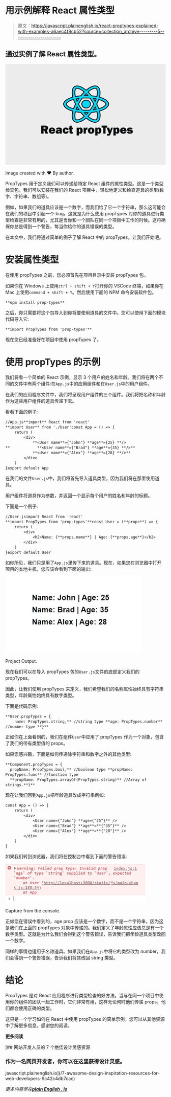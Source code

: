 # 用示例解释 React 属性类型

> 原文：<https://javascript.plainenglish.io/react-proptypes-explained-with-examples-a6aec4f8cb52?source=collection_archive---------5----------------------->

## 通过实例了解 React 属性类型。

![](img/3b557c73d0124ef3b1a4f592eb35a9f0.png)

Image created with ❤️️ By author.

PropTypes 用于定义我们可以传递给特定 React 组件的属性类型。这是一个类型检查包，我们可以安装在我们的 React 项目中，轻松地定义和检查道具的类型(数字、字符串、数组等)。

例如，如果我们的道具应该是一个数字，而我们给了它一个字符串，那么这可能会在我们的项目中引起一个 bug。这就是为什么使用 propTypes 对你的道具进行类型检查是非常有用的，尤其是当你和一个团队在同一个项目中工作的时候。这将确保你总是得到一个警告，每当你给你的道具错误的类型。

在本文中，我们将通过简单的例子了解 React 中的 propTypes。让我们开始吧。

# 安装属性类型

在使用 propTypes 之前，您必须首先在项目目录中安装 propTypes 包。

如果你在 Windows 上使用`ctrl + shift + Y`打开你的 VSCode 终端，如果你在 Mac 上使用`command + shift + Y`。然后使用下面的 NPM 命令安装软件包。

```
**npm install prop-types**
```

之后，你只需要将这个包导入到你将要使用道具的文件中。您可以使用下面的模块代码导入它:

```
**import PropTypes from 'prop-types'**
```

现在您已经准备好在项目中使用 propTypes 了。

# 使用 propTypes 的示例

我们将看一个简单的 React 示例，显示 3 个用户的姓名和年龄。我们将在两个不同的文件中有两个组件:在`App.js`中的应用组件和在`User.js`中的用户组件。

在我们的应用程序文件中，我们将呈现用户组件的三个组件。我们将把名称和年龄作为这些用户组件的道具传递下去。

看看下面的例子:

```
//App.js**import** React from 'react'
**import User** from './User'const App = () => {
    return (
        <div>
            **<User name**={"John"} **age**={25} **/>
**            **<User name**={"Brad"} **age**={35} **/>**
            **<User name**={"Alex"} **age**={28} **/>**
        </div>
    )
}export default App
```

在我们的文件`User.js`中，我们将首先导入道具类型，因为我们将在那里使用道具。

用户组件将道具作为参数，并返回一个显示每个用户的姓名和年龄的标题。

下面是一个例子:

```
//User.jsimport React from 'react'
**import PropTypes from 'prop-types'**const User = (**props**) => {
    return (
        <div>
            <h2>Name: {**props.name**} | Age: {**props.age**}</h2>
        </div>
    )
}export default User
```

如你所见，我们只是用了`App.js`里传下来的道具。现在，如果您在浏览器中打开项目的本地主机，您应该会看到下面的输出:

![](img/29e64b9cd20f7e2f8a762071fca23a36.png)

Project Output.

现在我们可以在导入 propTypes 包的`User.js`文件的底部定义我们的 propTypes。

因此，让我们使用 propTypes 来定义，我们希望我们的名称属性始终具有字符串类型，年龄属性始终具有数字类型。

下面是代码示例:

```
**User.propTypes = {
    name: PropTypes.string,** //string type **age: PropTypes.number** //number type **}**
```

正如你在上面看到的，我们在组件`User`中应用了 propTypes 作为一个对象，包含了我们的带有类型值的 props。

如果您感兴趣，下面是如何传递除字符串和数字之外的其他类型:

```
**Component.propTypes = {
  propName: PropTypes.bool,** //boolean type **propName: PropTypes.func** //function type
  **propName: PropTypes.arrayOf(PropTypes.string)** //Array of strings.**}**
```

现在让我们回到`App.js`把年龄道具改成字符串例如:

```
const App = () => {
    return (
        <div>
            <User name={"John"} **age={"25"}** />
            <User name={"Brad"} **age**=**{"35"}** />
            <User name={"Alex"} **age**=**{"28"}** />
        </div>
    )
}
```

如果我们转到浏览器，我们将在控制台中看到下面的警告错误:

![](img/2b4d89a5a5743647f2747ea9e0c01be4.png)

Capture from the console.

正如您在错误中看到的，age prop 应该是一个数字，而不是一个字符串，因为这是我们在上面的 propTypes 对象中传递的。我们定义了年龄属性应该总是有一个数字类型。这就是为什么我们会得到这个警告错误，告诉我们把年龄道具类型改回一个数字。

同样的事情也适用于名称道具。如果我们在`App.js`中将它的类型改为 number，我们会得到一个警告错误，告诉我们将其改回 string 类型。

# 结论

PropTypes 是对 React 应用程序进行类型检查的好方法。当与在同一个项目中使用你的组件的团队一起工作时，它们非常有用，这样无论何时他们传递 props，他们都会使用正确的类型。

这只是一个学习如何在 React 中使用 propTypes 的简单示例。您可以从其他资源中了解更多信息。感谢您的阅读。

**更多阅读**

[](/7-awesome-design-inspiration-resources-for-web-developers-9c42c4db7cac) [## 网站开发人员的 7 个绝佳设计灵感资源

### 作为一名网页开发者，你可以在这里获得设计灵感。

javascript.plainenglish.io](/7-awesome-design-inspiration-resources-for-web-developers-9c42c4db7cac) 

*更多内容尽在*[***plain English . io***](https://plainenglish.io/)
